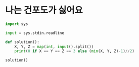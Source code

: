 # 나는 건포도가 싫어요

```python
import sys

input = sys.stdin.readline

def solution():
    X, Y, Z = map(int, input().split())
    print(0 if X == Y == Z == 3 else (min(X, Y, Z)-1)//2)

solution()
```

